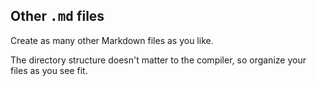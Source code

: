 Other <tt>.md</tt> files
------------------------

Create as many other Markdown files as you like.

The directory structure doesn't matter to the compiler, so organize your files as you see fit.
